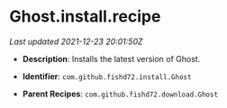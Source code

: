 # Ghost.install.recipe

_Last updated 2021-12-23 20:01:50Z_

- **Description**: Installs the latest version of Ghost.

- **Identifier**: `com.github.fishd72.install.Ghost`

- **Parent Recipes**: `com.github.fishd72.download.Ghost`
